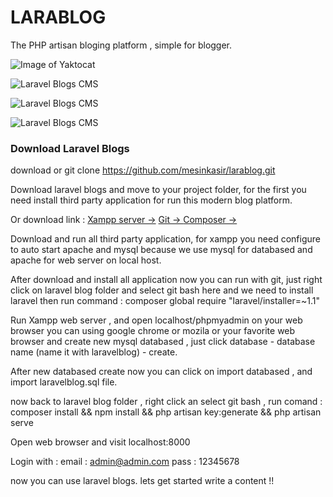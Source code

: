 # LARABLOG

The PHP artisan bloging platform , simple for blogger.

![Image of Yaktocat](https://a.fsdn.com/con/app/proj/larablog/screenshots/Screenshot_2020-09-02%20Laravel%20Blogs%282%29.png/max/max/1)

![Laravel Blogs CMS](https://a.fsdn.com/con/app/proj/larablog/screenshots/Screenshot_2020-09-02%20Laravel%20Blogs.png/max/max/1)

![Laravel Blogs CMS](https://a.fsdn.com/con/app/proj/larablog/screenshots/Screenshot_2020-09-02%20Laravel%20Blogs%281%29.png/max/max/1)

![Laravel Blogs CMS](https://a.fsdn.com/con/app/proj/larablog/screenshots/Screenshot_2020-09-02%20Download%20Laravel%20Blogs.png/max/max/1)


### Download Laravel Blogs

download or git clone https://github.com/mesinkasir/larablog.git

Download laravel blogs and move to your project folder, for the first you need install third party application for run this modern blog platform.

Or download link : 
[Xampp server →](https://www.apachefriends.org/download.html) 
[Git → ](https://git-scm.com/downloads)
[Composer →](https://getcomposer.org/download/)

Download and run all third party application, for xampp you need configure to auto start apache and mysql
because we use mysql for databased and apache for web server on local host.

After download and install all application now you can run with git, just right click on laravel blog folder and select git bash here
and we need to install laravel then run command : composer global require "laravel/installer=~1.1"

Run Xampp web server , and open localhost/phpmyadmin on your web browser you can using google chrome or mozila or your favorite web browser
and create new mysql databased , just click database - database name (name it with laravelblog) - create.

After new databased create now you can click on import databased , and import laravelblog.sql file.

now back to laravel blog folder , right click an select git bash , 
run comand : composer install && npm install && php artisan key:generate && php artisan serve

Open web browser and visit localhost:8000

Login with :
email : admin@admin.com
pass : 12345678

now you can use laravel blogs. lets get started write a content  !!

